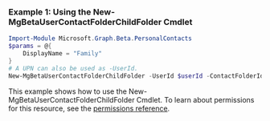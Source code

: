 ### Example 1: Using the New-MgBetaUserContactFolderChildFolder Cmdlet
```powershell
Import-Module Microsoft.Graph.Beta.PersonalContacts
$params = @{
	DisplayName = "Family"
}
# A UPN can also be used as -UserId.
New-MgBetaUserContactFolderChildFolder -UserId $userId -ContactFolderId $contactFolderId -BodyParameter $params
```
This example shows how to use the New-MgBetaUserContactFolderChildFolder Cmdlet.
To learn about permissions for this resource, see the [permissions reference](/graph/permissions-reference).
